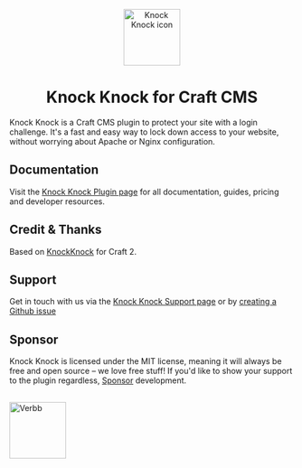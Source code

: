 <p align="center"><img src="https://verbb.imgix.net/plugins/knock-knock/knock-knock-icon.svg" width="100" height="100" alt="Knock Knock icon"></p>
<h1 align="center">Knock Knock for Craft CMS</h1>

Knock Knock is a Craft CMS plugin to protect your site with a login challenge. It's a fast and easy way to lock down access to your website, without worrying about Apache or Nginx configuration.

## Documentation
Visit the [Knock Knock Plugin page](https://verbb.io/craft-plugins/knock-knock) for all documentation, guides, pricing and developer resources.

## Credit & Thanks
Based on [KnockKnock](https://github.com/dgrigg/knockknock) for Craft 2.

## Support
Get in touch with us via the [Knock Knock Support page](https://verbb.io/craft-plugins/knock-knock/support) or by [creating a Github issue](https://github.com/verbb/knock-knock/issues)

## Sponsor
Knock Knock is licensed under the MIT license, meaning it will always be free and open source – we love free stuff! If you'd like to show your support to the plugin regardless, [Sponsor](https://github.com/sponsors/verbb) development.

<h2></h2>

<a href="https://verbb.io" target="_blank">
    <img width="100" src="https://verbb.io/assets/img/verbb-pill.svg" alt="Verbb">
</a>

